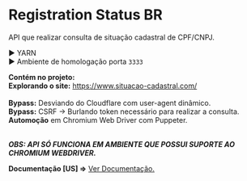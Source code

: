 # Registration Status BR 
API que realizar consulta de situação cadastral de CPF/CNPJ.

▶️ YARN<br>
▶️ Ambiente de homologação porta <code>3333</code>

**Contém no projeto:**<br>
**Explorando o site:** https://www.situacao-cadastral.com/<br><br>
**Bypass:** Desviando do Cloudflare com user-agent dinâmico.<br>
**Bypass:** CSRF -> Burlando token necessário para realizar a consulta.<br>
**Automoção** em Chromium Web Driver com Puppeter.<br><br>

**_OBS: API SÓ FUNCIONA EM AMBIENTE QUE POSSUI SUPORTE AO CHROMIUM WEBDRIVER._**

**Documentação [US] =>** <a href="https://documenter.getpostman.com/view/13332188/TzeXk7LM">Ver Documentação.</a>
